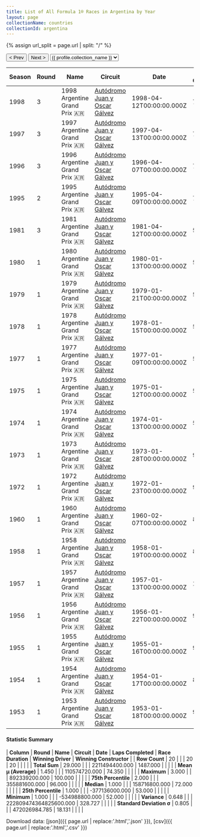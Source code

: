 ```yaml
---
title: List of All Formula 1® Races in Argentina by Year
layout: page
collectionName: countries
collectionId: argentina
---
```


{% assign url_split = page.url | split: "/" %}
<div id="collection-navigation">
<button onclick="selector.options[selector.selectedIndex-1].value && (window.location = selector.options[selector.selectedIndex-1].value);">&lt; Prev</button>
<button onclick="selector.options[selector.selectedIndex+1].value && (window.location = selector.options[selector.selectedIndex+1].value);">Next &gt;</button>
<select id="selector" onchange="this.options[this.selectedIndex].value && (window.location = this.options[this.selectedIndex].value);">
  {% for collectionId in site.data[page.collectionName].refs %}
    {% if collectionId == page.collectionId %}
      {% assign selected = "selected" %}
    {% else %}
      {% assign selected = "" %}
    {% endif %}
    {% assign profile = site.data[page.collectionName][collectionId].profile %}
    <option value="/f1/{{ page.collectionName }}/{{ collectionId }}/{{ url_split[4] }}" {{ selected }}>{{ profile.collection_name }}</option>
  {% endfor %}
</select>
</div>

| Season | Round | Name | Circuit | Date | Laps Completed | Race Duration | Winning Driver | Winning Constructor |
|--|--|--|--|--|--|--|--|--|
| 1998 | 3 | 1998 Argentine Grand Prix 🇦🇷 | [Autódromo Juan y Oscar Gálvez](/f1/circuits/galvez) | 1998-04-12T00:00:00.000Z | 72 | 1:48:36.1 | [Michael Schumacher 🇩🇪](/f1/drivers/michael_schumacher) | Ferrari 🇮🇹 |
| 1997 | 3 | 1997 Argentine Grand Prix 🇦🇷 | [Autódromo Juan y Oscar Gálvez](/f1/circuits/galvez) | 1997-04-13T00:00:00.000Z | 72 | 1:52:01.715 | [Jacques Villeneuve 🇨🇦](/f1/drivers/villeneuve) | Williams 🇬🇧 |
| 1996 | 3 | 1996 Argentine Grand Prix 🇦🇷 | [Autódromo Juan y Oscar Gálvez](/f1/circuits/galvez) | 1996-04-07T00:00:00.000Z | 72 | 1:54:55.322 | [Damon Hill 🇬🇧](/f1/drivers/damon_hill) | Williams 🇬🇧 |
| 1995 | 2 | 1995 Argentine Grand Prix 🇦🇷 | [Autódromo Juan y Oscar Gálvez](/f1/circuits/galvez) | 1995-04-09T00:00:00.000Z | 72 | 1:53:14.532 | [Damon Hill 🇬🇧](/f1/drivers/damon_hill) | Williams 🇬🇧 |
| 1981 | 3 | 1981 Argentine Grand Prix 🇦🇷 | [Autódromo Juan y Oscar Gálvez](/f1/circuits/galvez) | 1981-04-12T00:00:00.000Z | 53 | 1:34:32.74 | [Nelson Piquet 🇧🇷](/f1/drivers/piquet) | Brabham 🇬🇧 |
| 1980 | 1 | 1980 Argentine Grand Prix 🇦🇷 | [Autódromo Juan y Oscar Gálvez](/f1/circuits/galvez) | 1980-01-13T00:00:00.000Z | 53 | 1:43:24.38 | [Alan Jones 🇦🇺](/f1/drivers/jones) | Williams 🇬🇧 |
| 1979 | 1 | 1979 Argentine Grand Prix 🇦🇷 | [Autódromo Juan y Oscar Gálvez](/f1/circuits/galvez) | 1979-01-21T00:00:00.000Z | 53 | 1:36:03.21 | [Jacques Laffite 🇫🇷](/f1/drivers/laffite) | Ligier 🇫🇷 |
| 1978 | 1 | 1978 Argentine Grand Prix 🇦🇷 | [Autódromo Juan y Oscar Gálvez](/f1/circuits/galvez) | 1978-01-15T00:00:00.000Z | 52 | 1:37:04.47 | [Mario Andretti 🇺🇸](/f1/drivers/mario_andretti) | Team Lotus 🇬🇧 |
| 1977 | 1 | 1977 Argentine Grand Prix 🇦🇷 | [Autódromo Juan y Oscar Gálvez](/f1/circuits/galvez) | 1977-01-09T00:00:00.000Z | 53 | 1:40:11.19 | [Jody Scheckter 🇿🇦](/f1/drivers/scheckter) | Wolf 🇨🇦 |
| 1975 | 1 | 1975 Argentine Grand Prix 🇦🇷 | [Autódromo Juan y Oscar Gálvez](/f1/circuits/galvez) | 1975-01-12T00:00:00.000Z | 53 | 1:39:26.29 | [Emerson Fittipaldi 🇧🇷](/f1/drivers/emerson_fittipaldi) | McLaren 🇬🇧 |
| 1974 | 1 | 1974 Argentine Grand Prix 🇦🇷 | [Autódromo Juan y Oscar Gálvez](/f1/circuits/galvez) | 1974-01-13T00:00:00.000Z | 53 | 1:41:02.01 | [Denny Hulme 🇳🇿](/f1/drivers/hulme) | McLaren 🇬🇧 |
| 1973 | 1 | 1973 Argentine Grand Prix 🇦🇷 | [Autódromo Juan y Oscar Gálvez](/f1/circuits/galvez) | 1973-01-28T00:00:00.000Z | 96 | 1:56:18.22 | [Emerson Fittipaldi 🇧🇷](/f1/drivers/emerson_fittipaldi) | Team Lotus 🇬🇧 |
| 1972 | 1 | 1972 Argentine Grand Prix 🇦🇷 | [Autódromo Juan y Oscar Gálvez](/f1/circuits/galvez) | 1972-01-23T00:00:00.000Z | 95 | 1:57:59.1 | [Jackie Stewart 🇬🇧](/f1/drivers/stewart) | Tyrrell 🇬🇧 |
| 1960 | 1 | 1960 Argentine Grand Prix 🇦🇷 | [Autódromo Juan y Oscar Gálvez](/f1/circuits/galvez) | 1960-02-07T00:00:00.000Z | 80 | 2:17:49.5 | [Bruce McLaren 🇳🇿](/f1/drivers/mclaren) | Cooper-Climax 🇬🇧 |
| 1958 | 1 | 1958 Argentine Grand Prix 🇦🇷 | [Autódromo Juan y Oscar Gálvez](/f1/circuits/galvez) | 1958-01-19T00:00:00.000Z | 80 | 2:19:33.7 | [Stirling Moss 🇬🇧](/f1/drivers/moss) | Cooper 🇬🇧 |
| 1957 | 1 | 1957 Argentine Grand Prix 🇦🇷 | [Autódromo Juan y Oscar Gálvez](/f1/circuits/galvez) | 1957-01-13T00:00:00.000Z | 100 | 3:00:55.9 | [Juan Fangio 🇦🇷](/f1/drivers/fangio) | Maserati 🇮🇹 |
| 1956 | 1 | 1956 Argentine Grand Prix 🇦🇷 | [Autódromo Juan y Oscar Gálvez](/f1/circuits/galvez) | 1956-01-22T00:00:00.000Z | 98 | 3:00:03.7 | [Juan Fangio 🇦🇷](/f1/drivers/fangio) | Ferrari 🇮🇹 |
| 1955 | 1 | 1955 Argentine Grand Prix 🇦🇷 | [Autódromo Juan y Oscar Gálvez](/f1/circuits/galvez) | 1955-01-16T00:00:00.000Z | 96 | 3:00:38.6 | [Juan Fangio 🇦🇷](/f1/drivers/fangio) | Mercedes 🇩🇪 |
| 1954 | 1 | 1954 Argentine Grand Prix 🇦🇷 | [Autódromo Juan y Oscar Gálvez](/f1/circuits/galvez) | 1954-01-17T00:00:00.000Z | 87 | 3:00:55.8 | [Juan Fangio 🇦🇷](/f1/drivers/fangio) | Maserati 🇮🇹 |
| 1953 | 1 | 1953 Argentine Grand Prix 🇦🇷 | [Autódromo Juan y Oscar Gálvez](/f1/circuits/galvez) | 1953-01-18T00:00:00.000Z | 97 | 3:01:04.6 | [Alberto Ascari 🇮🇹](/f1/drivers/ascari) | Ferrari 🇮🇹 |

#### Statistic Summary

| **Column** | **Round** | **Name** | **Circuit** | **Date** | **Laps Completed** | **Race Duration** | **Winning Driver** | **Winning Constructor** |
| **Row Count** | 20 |  |  | 20 | 20 |  |  |  |
| **Total Sum** | 29.000 |  |  | 2211494400.000 | 1487.000 |  |  |  |
| **Mean μ (Average)** | 1.450 |  |  | 110574720.000 | 74.350 |  |  |  |
| **Maximum** | 3.000 |  |  | 892339200.000 | 100.000 |  |  |  |
| **75th Percentile** | 2.000 |  |  | 355881600.000 | 96.000 |  |  |  |
| **Median** | 1.000 |  |  | 158716800.000 | 72.000 |  |  |  |
| **25th Percentile** | 1.000 |  |  | -377136000.000 | 53.000 |  |  |  |
| **Minimum** | 1.000 |  |  | -534988800.000 | 52.000 |  |  |  |
| **Variance** | 0.648 |  |  | 222809474364825600.000 | 328.727 |  |  |  |
| **Standard Deviation σ** | 0.805 |  |  | 472026984.785 | 18.131 |  |  |  |

Download data: [json]({{ page.url | replace:'.html','.json' }}), [csv]({{ page.url | replace:'.html','.csv' }})
